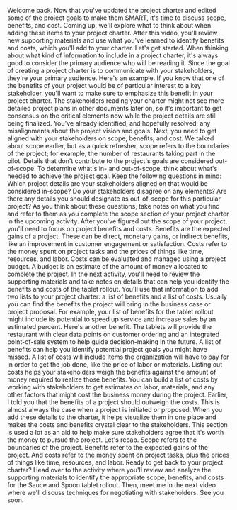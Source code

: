Welcome back. Now that you've updated the project charter and edited some of the
project goals to make them SMART, it's time to discuss scope, benefits, and
cost. Coming up, we'll explore what to think about when adding these items to
your project charter. After this video, you'll review new supporting materials
and use what you've learned to identify benefits and costs, which you'll add to
your charter. Let's get started. When thinking about what kind of information to
include in a project charter, it's always good to consider the primary audience
who will be reading it. Since the goal of creating a project charter is to
communicate with your stakeholders, they're your primary audience. Here's an
example. If you know that one of the benefits of your project would be of
particular interest to a key stakeholder, you'll want to make sure to emphasize
this benefit in your project charter. The stakeholders reading your charter
might not see more detailed project plans in other documents later on, so it's
important to get consensus on the critical elements now while the project
details are still being finalized. You've already identified, and hopefully
resolved, any misalignments about the project vision and goals. Next, you need
to get aligned with your stakeholders on scope, benefits, and cost. We talked
about scope earlier, but as a quick refresher, scope refers to the boundaries of
the project; for example, the number of restaurants taking part in the pilot.
Details that don't contribute to the project's goals are considered
out-of-scope. To determine what's in- and out-of-scope, think about what's
needed to achieve the project goal. Keep the following questions in mind: Which
project details are your stakeholders aligned on that would be considered
in-scope? Do your stakeholders disagree on any elements? Are there any details
you should designate as out-of-scope for this particular project? As you think
about these questions, take notes on what you find and refer to them as you
complete the scope section of your project charter in the upcoming activity.
After you've figured out the scope of your project, you'll need to focus on
project benefits and costs. Benefits are the expected gains of a project. These
can be direct, monetary gains, or indirect benefits, like an improvement in
customer engagement or satisfaction. Costs refer to the money spent on project
tasks and the prices of things like time, resources, and labor. Costs can be
evaluated and managed using a project budget. A budget is an estimate of the
amount of money allocated to complete the project. In the next activity, you'll
need to review the supporting materials and take notes on details that can help
you identify the benefits and costs of the tablet rollout. You'll use that
information to add two lists to your project charter: a list of benefits and a
list of costs. Usually you can find the benefits the project will bring in the
business case or project proposal. For example, your list of benefits for the
tablet rollout might include its potential to speed up service and increase
sales by an estimated percent. Here's another benefit. The tablets will provide
the restaurant with clear data points on customer ordering and an integrated
point-of-sale system to help guide decision-making in the future. A list of
benefits can help you identify potential project goals you might have missed. A
list of costs will include items the organization will have to pay for in order
to get the job done, like the price of labor or materials. Listing out costs
helps your stakeholders weigh the benefits against the amount of money required
to realize those benefits. You can build a list of costs by working with
stakeholders to get estimates on labor, materials, and any other factors that
might cost the business money during the project. Earlier, I told you that the
benefits of a project should outweigh the costs. This is almost always the case
when a project is initiated or proposed. When you add these details to the
charter, it helps visualize them in one place and makes the costs and benefits
crystal clear to the stakeholders. This section is used a lot as an aid to help
make sure stakeholders agree that it's worth the money to pursue the project.
Let's recap. Scope refers to the boundaries of the project. Benefits refer to
the expected gains of the project. And costs refer to the money spent on project
tasks, plus the prices of things like time, resources, and labor. Ready to get
back to your project charter? Head over to the activity where you'll review and
analyze the supporting materials to identify the appropriate scope, benefits,
and costs for the Sauce and Spoon tablet rollout. Then, meet me in the next
video where we'll discuss techniques for negotiating with stakeholders. See you
soon.
